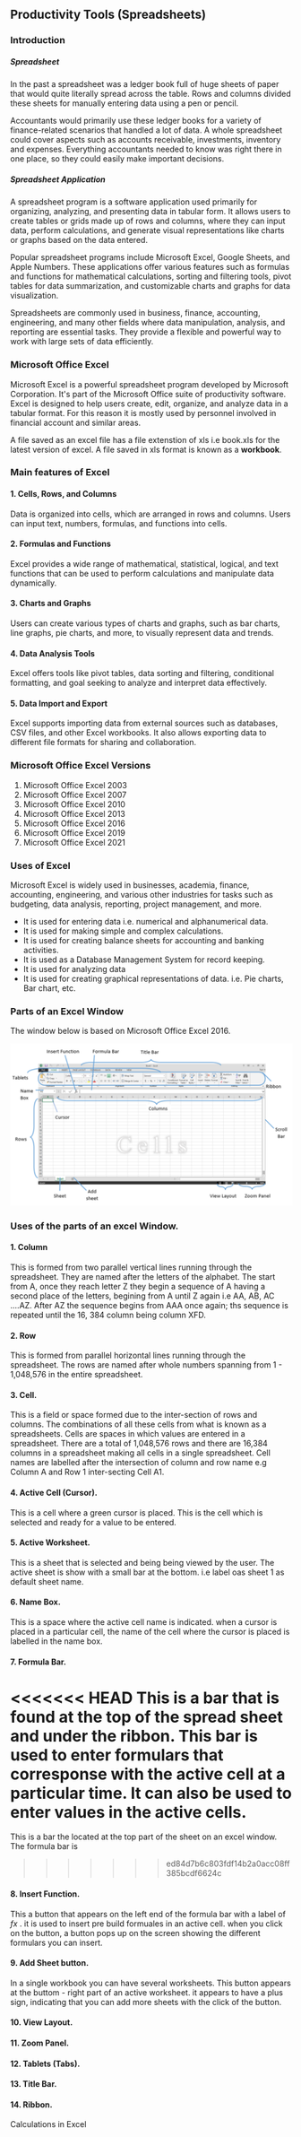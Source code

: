 ## Productivity Tools (Spreadsheets)

### Introduction

##### Spreadsheet

In the past a spreadsheet was a ledger book full of huge sheets of paper that would quite literally spread across the table. Rows and columns divided these sheets for manually entering data using a pen or pencil.

Accountants would primarily use these ledger books for a variety of finance-related scenarios that handled a lot of data. A whole spreadsheet could cover aspects such as accounts receivable, investments, inventory and expenses. Everything accountants needed to know was right there in one place, so they could easily make important decisions.

##### Spreadsheet Application 
A spreadsheet program is a software application used primarily for organizing, analyzing, and presenting data in tabular form. It allows users to create tables or grids made up of rows and columns, where they can input data, perform calculations, and generate visual representations like charts or graphs based on the data entered.

Popular spreadsheet programs include Microsoft Excel, Google Sheets, and Apple Numbers. These applications offer various features such as formulas and functions for mathematical calculations, sorting and filtering tools, pivot tables for data summarization, and customizable charts and graphs for data visualization.

Spreadsheets are commonly used in business, finance, accounting, engineering, and many other fields where data manipulation, analysis, and reporting are essential tasks. They provide a flexible and powerful way to work with large sets of data efficiently.

### Microsoft Office Excel

Microsoft Excel is a powerful spreadsheet program developed by Microsoft Corporation. It's part of the Microsoft Office suite of productivity software. Excel is designed to help users create, edit, organize, and analyze data in a tabular format. For this reason it is mostly used by personnel involved in financial account and similar areas.

A file saved as an excel file has a file extenstion of xls i.e book.xls for the latest version of excel. A file saved in xls format is known as a **workbook**.

### Main features of Excel

#### 1. Cells, Rows, and Columns
Data is organized into cells, which are arranged in rows and columns. Users can input text, numbers, formulas, and functions into cells.

#### 2. Formulas and Functions
Excel provides a wide range of mathematical, statistical, logical, and text functions that can be used to perform calculations and manipulate data dynamically.

#### 3. Charts and Graphs
Users can create various types of charts and graphs, such as bar charts, line graphs, pie charts, and more, to visually represent data and trends.

#### 4. Data Analysis Tools
Excel offers tools like pivot tables, data sorting and filtering, conditional formatting, and goal seeking to analyze and interpret data effectively.

#### 5. Data Import and Export
Excel supports importing data from external sources such as databases, CSV files, and other Excel workbooks. It also allows exporting data to different file formats for sharing and collaboration.

### Microsoft Office Excel Versions 
1. Microsoft Office Excel 2003
2. Microsoft Office Excel 2007
3. Microsoft Office Excel 2010
4. Microsoft Office Excel 2013
5. Microsoft Office Excel 2016
6. Microsoft Office Excel 2019
7. Microsoft Office Excel 2021

### Uses of Excel

Microsoft Excel is widely used in businesses, academia, finance, accounting, engineering, and various other industries for tasks such as budgeting, data analysis, reporting, project management, and more.

- It is used for entering data i.e. numerical and alphanumerical data.
- It is used for making simple and complex calculations.
- It is used for creating balance sheets for accounting and banking activities.
- It is used as a Database Management System for record keeping.
- It is used for analyzing data
- It is used for creating graphical representations of data.  i.e. Pie charts, Bar chart, etc.
### Parts of an Excel Window

The window below is based on Microsoft Office Excel 2016.

![Excel Window](image.png)

### Uses of the parts of an excel Window.

#### 1. Column
This is formed from two parallel vertical lines running through the spreadsheet. They are named after the letters of the alphabet. The start from A, once they reach letter Z they begin a sequence of A having a second place of the letters, begining from A until Z again i.e AA, AB, AC ....AZ. After AZ the sequence begins from AAA once again; ths sequence is repeated until the 16, 384 column being column XFD.

#### 2. Row

This is formed from parallel horizontal lines running through the spreadsheet. The rows are named after whole numbers spanning from 1 - 1,048,576 in the entire spreadsheet.

#### 3. Cell.
This is a field or space formed due to the inter-section of rows and columns. The combinations of all these cells from what is known as a spreadsheets. Cells are spaces in which values are entered in a spreadsheet. There are a total of 1,048,576 rows and there are 16,384 columns in a spreadsheet making all cells in a single spreadsheet. Cell names are labelled after the intersection of column and row name e.g Column A and Row 1 inter-secting Cell A1.

#### 4. Active Cell (Cursor).
This is a cell where a green cursor is placed. This is the cell which is selected and ready for a value to be entered.

#### 5. Active Worksheet.
This is a sheet that is selected and being being viewed by the user. The active sheet is show with a small bar at the bottom. i.e label oas sheet 1 as default sheet name.

#### 6. Name Box.
This is a space where the active cell name is indicated. when a cursor is placed in a particular cell, the name of the cell where the cursor is placed is labelled in the name box.

#### 7. Formula Bar.
<<<<<<< HEAD
This is a bar that is found at the top of the spread sheet and under the ribbon. This bar is used to enter formulars that corresponse with the active cell at a particular time. It can also be used to enter values in the active cells.
=======
This is a bar the located at the top part of the sheet on an excel window. The formula bar is 
>>>>>>> ed84d7b6c803fdf14b2a0acc08ff385bcdf6624c

#### 8. Insert Function.
This a button that appears on the left end of the formula bar with a label of _fx_ . it is used to insert pre build formuales in an active cell. when you click on the button, a button pops up on the screen showing the different formulars you can insert.

#### 9. Add Sheet button.
In a single workbook you can have several worksheets. This button appears at the buttom - right part of an active worksheet. it appears to have a plus sign, indicating that you can add more sheets with the click of the button.

#### 10. View Layout.

#### 11. Zoom Panel.

#### 12. Tablets (Tabs).

#### 13. Title Bar.

#### 14. Ribbon.

Calculations in Excel
